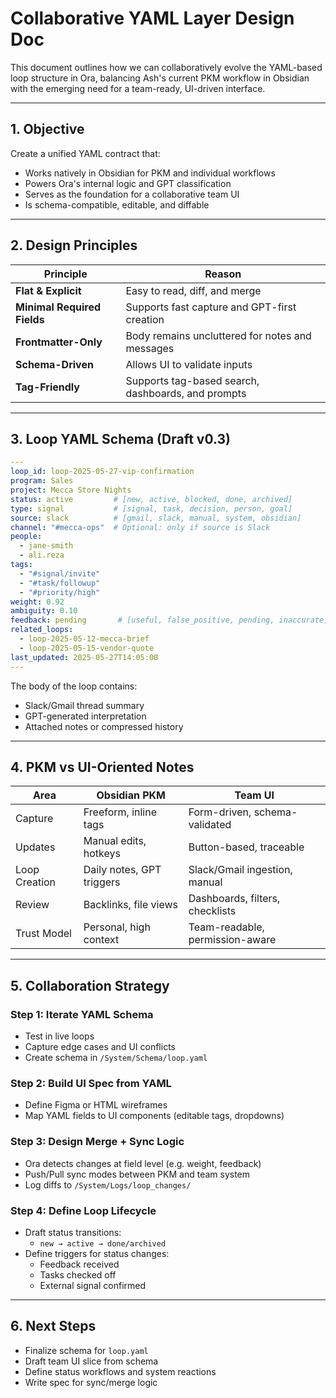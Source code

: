 # Collaborative YAML Layer Design Doc

This document outlines how we can collaboratively evolve the YAML-based loop structure in Ora, balancing Ash's current PKM workflow in Obsidian with the emerging need for a team-ready, UI-driven interface.

---

## 1. Objective

Create a unified YAML contract that:
- Works natively in Obsidian for PKM and individual workflows
- Powers Ora's internal logic and GPT classification
- Serves as the foundation for a collaborative team UI
- Is schema-compatible, editable, and diffable

---

## 2. Design Principles

| Principle          | Reason |
|--------------------|--------|
| **Flat & Explicit** | Easy to read, diff, and merge |
| **Minimal Required Fields** | Supports fast capture and GPT-first creation |
| **Frontmatter-Only** | Body remains uncluttered for notes and messages |
| **Schema-Driven** | Allows UI to validate inputs |
| **Tag-Friendly** | Supports tag-based search, dashboards, and prompts |

---

## 3. Loop YAML Schema (Draft v0.3)

```yaml
---
loop_id: loop-2025-05-27-vip-confirmation
program: Sales
project: Mecca Store Nights
status: active         # [new, active, blocked, done, archived]
type: signal           # [signal, task, decision, person, goal]
source: slack          # [gmail, slack, manual, system, obsidian]
channel: "#mecca-ops"  # Optional: only if source is Slack
people:
  - jane-smith
  - ali.reza
tags:
  - "#signal/invite"
  - "#task/followup"
  - "#priority/high"
weight: 0.92
ambiguity: 0.10
feedback: pending       # [useful, false_positive, pending, inaccurate]
related_loops:
  - loop-2025-05-12-mecca-brief
  - loop-2025-05-15-vendor-quote
last_updated: 2025-05-27T14:05:00
---
```

The body of the loop contains:
- Slack/Gmail thread summary
- GPT-generated interpretation
- Attached notes or compressed history

---

## 4. PKM vs UI-Oriented Notes

| Area         | Obsidian PKM             | Team UI                          |
|--------------|--------------------------|----------------------------------|
| Capture      | Freeform, inline tags     | Form-driven, schema-validated    |
| Updates      | Manual edits, hotkeys     | Button-based, traceable          |
| Loop Creation| Daily notes, GPT triggers | Slack/Gmail ingestion, manual    |
| Review       | Backlinks, file views     | Dashboards, filters, checklists  |
| Trust Model  | Personal, high context    | Team-readable, permission-aware  |

---

## 5. Collaboration Strategy

### Step 1: Iterate YAML Schema
- Test in live loops
- Capture edge cases and UI conflicts
- Create schema in `/System/Schema/loop.yaml`

### Step 2: Build UI Spec from YAML
- Define Figma or HTML wireframes
- Map YAML fields to UI components (editable tags, dropdowns)

### Step 3: Design Merge + Sync Logic
- Ora detects changes at field level (e.g. weight, feedback)
- Push/Pull sync modes between PKM and team system
- Log diffs to `/System/Logs/loop_changes/`

### Step 4: Define Loop Lifecycle
- Draft status transitions:
  - `new → active → done/archived`
- Define triggers for status changes:
  - Feedback received
  - Tasks checked off
  - External signal confirmed

---

## 6. Next Steps

- Finalize schema for `loop.yaml`
- Draft team UI slice from schema
- Define status workflows and system reactions
- Write spec for sync/merge logic